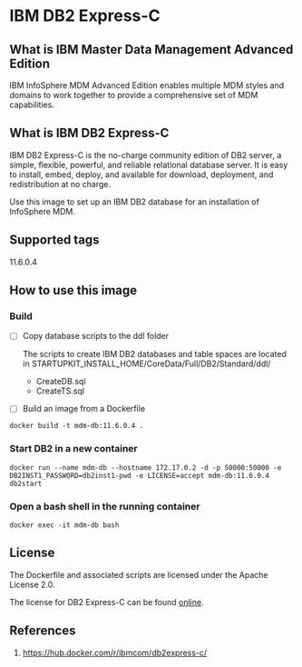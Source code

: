 # IBM DB2 Express-C

## What is IBM Master Data Management Advanced Edition

IBM InfoSphere MDM Advanced Edition enables multiple MDM styles and domains to work together to provide a comprehensive set of MDM capabilities.

## What is IBM DB2 Express-C

IBM DB2 Express-C is the no-charge community edition of DB2 server, a simple, flexible, powerful, and reliable relational database server. 
It is easy to install, embed, deploy, and available for download, deployment, and redistribution at no charge.

Use this image to set up an IBM DB2 database for an installation of InfoSphere MDM.

## Supported tags

11.6.0.4

## How to use this image

### Build

- [ ] Copy database scripts to the ddl folder

  The scripts to create IBM DB2 databases and table spaces are located in STARTUPKIT_INSTALL_HOME/CoreData/Full/DB2/Standard/ddl/
  * CreateDB.sql
  * CreateTS.sql

- [ ] Build an image from a Dockerfile

```
docker build -t mdm-db:11.6.0.4 .
```

### Start DB2 in a new container

```
docker run --name mdm-db --hostname 172.17.0.2 -d -p 50000:50000 -e DB2INST1_PASSWORD=db2inst1-pwd -e LICENSE=accept mdm-db:11.6.0.4 db2start
```

### Open a bash shell in the running container

```
docker exec -it mdm-db bash
```

## License

The Dockerfile and associated scripts are licensed under the Apache License 2.0. 

The license for DB2 Express-C can be found [online](http://www-03.ibm.com/software/sla/sladb.nsf/displaylis/5DF1EE126832D3F185257DAB0064BEFA?OpenDocument).

## References

1. https://hub.docker.com/r/ibmcom/db2express-c/
